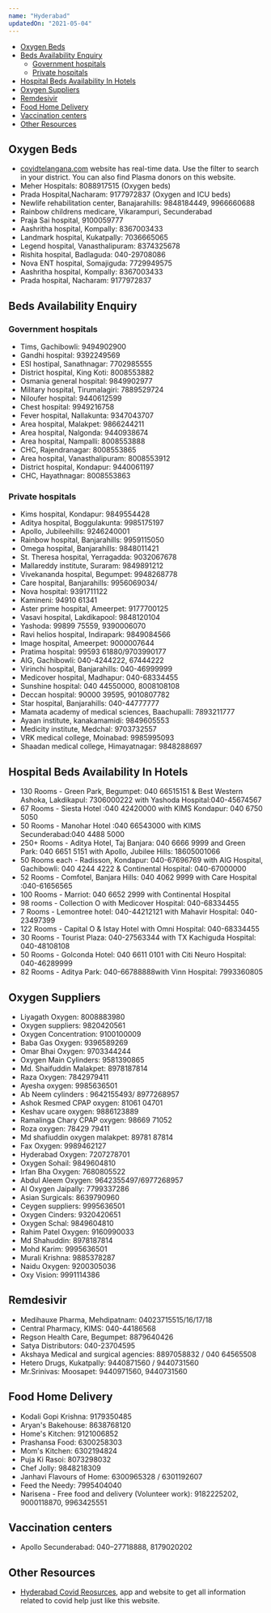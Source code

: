 ```yaml
---
name: "Hyderabad"
updatedOn: "2021-05-04"
---
```


- [Oxygen Beds](#oxygen-beds)
- [Beds Availability Enquiry](#beds-availability-enquiry)
  - [Government hospitals](#government-hospitals)
  - [Private hospitals](#private-hospitals)
- [Hospital Beds Availability In Hotels](#hospital-beds-availability-in-hotels)
- [Oxygen Suppliers](#oxygen-suppliers)
- [Remdesivir](#remdesivir)
- [Food Home Delivery](#food-home-delivery)
- [Vaccination centers](#vaccination-centers)
- [Other Resources](#other-resources)

## Oxygen Beds

- [covidtelangana.com](https://covidtelangana.com/) website has real-time data. Use the filter to search in your district. You can also find Plasma donors on this website.
- Meher Hospitals: 8088917515 (Oxygen beds)
- Prada Hospital,Nacharam: 9177972837 (Oxygen and ICU beds)
- Newlife rehabilitation center, Banajarahills: 9848184449, 9966660688
- Rainbow childrens medicare, Vikarampuri, Secunderabad
- Praja Sai hospital, 9100059777
- Aashritha hospital, Kompally: 8367003433
- Landmark hospital, Kukatpally: 7036665065
- Legend hospital, Vanasthalipuram: 8374325678
- Rishita hospital, Badlaguda: 040-29708086
- Nova ENT hospital, Somajiguda: 7729949575
- Aashritha hospital, Kompally: 8367003433
- Prada hospital, Nacharam: 9177972837

## Beds Availability Enquiry

### Government hospitals

- Tims, Gachibowli: 9494902900
- Gandhi hospital: 9392249569
- ESI hostipal, Sanathnagar: 7702985555
- District hospital, King Koti: 8008553882
- Osmania general hospital: 9849902977
- Military hospital, Tirumalagiri: 7889529724
- Niloufer hospital: 9440612599
- Chest hospital: 9949216758
- Fever hospital, Nallakunta: 9347043707
- Area hospital, Malakpet: 9866244211
- Area hospital, Nalgonda: 9440938674
- Area hospital, Nampalli: 8008553888
- CHC, Rajendranagar: 8008553865
- Area hospital, Vanasthalipuram: 8008553912
- District hospital, Kondapur: 9440061197
- CHC, Hayathnagar: 8008553863

### Private hospitals

- Kims hospital, Kondapur: 9849554428
- Aditya hospital, Boggulakunta: 9985175197
- Apollo, Jubileehills: 9246240001
- Rainbow hospital, Banjarahills: 9959115050
- Omega hospital, Banjarahills: 9848011421
- St. Theresa hospital, Yerragadda: 9032067678
- Mallareddy institute, Suraram: 9849891212
- Vivekananda hospital, Begumpet: 9948268778
- Care hospital, Banjarahills: 9956069034/
- Nova hospital: 9391711122
- Kamineni: 94910 61341
- Aster prime hospital, Ameerpet: 9177700125
- Vasavi hospital, Lakdikapool: 9848120104
- Yashoda: 99899 75559, 9390006070
- Ravi helios hospital, Indirapark: 9849084566
- Image hospital, Ameerpet: 9000007644
- Pratima hospital: 99593 61880/9703990177
- AIG, Gachibowli: 040-4244222, 67444222
- Virinchi hospital, Banjarahills: 040-46999999
- Medicover hospital, Madhapur: 040-68334455
- Sunshine hospital: 040 44550000, 8008108108
- Deccan hospital: 90000 39595, 9010807782
- Star hospital, Banjarahills: 040-44777777
- Mamata academy of medical sciences, Baachupalli: 7893211777
- Ayaan institute, kanakamamidi: 9849605553
- Medicity institute, Medchal: 9703732557
- VRK medical college, Moinabad: 9985995093
- Shaadan medical college, Himayatnagar: 9848288697

## Hospital Beds Availability In Hotels

- 130 Rooms - Green Park, Begumpet: 040 66515151 & Best Western Ashoka, Lakdikapul: 7306000222 with Yashoda Hospital:040-45674567
- 67 Rooms - Siesta Hotel :040 42420000 with KIMS Kondapur: 040 6750 5050
- 50 Rooms - Manohar Hotel :040 66543000 with KIMS Secunderabad:040 4488 5000
- 250+ Rooms - Aditya Hotel, Taj Banjara: 040 6666 9999 and Green Park: 040 6651 5151 with Apollo, Jubilee Hills: 18605001066
- 50 Rooms each - Radisson, Kondapur: 040-67696769 with AIG Hospital, Gachibowli: 040 4244 4222 & Continental Hospital: 040-67000000
- 52 Rooms - Comfotel, Banjara Hills: 040 4062 9999 with Care Hospital :040-61656565
- 100 Rooms - Marriot: 040 6652 2999 with Continental Hospital
- 98 rooms - Collection O with Medicover Hospital: 040-68334455
- 7 Rooms - Lemontree hotel: 040-44212121 with Mahavir Hospital: 040-23497399
- 122 Rooms - Capital O & Istay Hotel with Omni Hospital: 040-68334455
- 30 Rooms - Tourist Plaza: 040-27563344 with TX Kachiguda Hospital: 040-48108108
- 50 Rooms - Golconda Hotel: 040 6611 0101 with Citi Neuro Hospital: 040-46289999
- 82 Rooms - Aditya Park: 040-66788888with Vinn Hospital: 7993360805

## Oxygen Suppliers

- Liyagath Oxygen: 8008883980
- Oxygen suppliers: 9820420561
- Oxygen Concentration: 9100100009
- Baba Gas Oxygen: 9396589269
- Omar Bhai Oxygen: 9703344244
- Oxygen Main Cylinders: 9581390865
- Md. Shaifuddin Malakpet: 8978187814
- Raza Oxygen: 7842979411
- Ayesha oxygen: 9985636501
- Ab Neem cylinders : 9642155493/ 8977268957
- Ashok Resmed CPAP oxygen: 81061 04701
- Keshav ucare oxygen: 9886123889
- Ramalinga Chary CPAP oxygen: 98669 71052
- Roza oxygen: 78429 79411
- Md shafiuddin oxygen malakpet: 89781 87814
- Fax Oxygen: 9989462127
- Hyderabad Oxygen: 7207278701
- Oxygen Sohail: 9849604810
- Irfan Bha Oxygen: 7680805522
- Abdul Aleem Oxygen: 9642355497/6977268957
- Al Oxygen Jaipally: 7799337286
- Asian Surgicals: 8639790960
- Ceygen suppliers: 9995636501
- Oxygen Cinders: 9320420651
- Oxygen Schal: 9849604810
- Rahim Patel Oxygen: 9160990033
- Md Shahuddin: 8978187814
- Mohd Karim: 9995636501
- Murali Krishna: 9885378287
- Naidu Oxygen: 9200305036
- Oxy Vision: 9991114386

## Remdesivir

- Medihauxe Pharma, Mehdipatnam: 04023715515/16/17/18
- Central Pharmacy, KIMS: 040-44186568
- Regson Health Care, Begumpet: 8879640426
- Satya Distributors: 040-23704595
- Akshaya Medical and surgical agencies: 8897058832 / 040 64565508
- Hetero Drugs, Kukatpally: 9440871560 / 9440731560
- Mr.Srinivas: Moosapet: 9440971560, 9440731560

## Food Home Delivery

- Kodali Gopi Krishna: 9179350485
- Aryan's Bakehouse: 8638768120
- Home's Kitchen: 9121006852
- Prashansa Food: 6300258303
- Mom's Kitchen: 6302194824
- Puja Ki Rasoi: 8073298032
- Chef Jolly: 9848218309
- Janhavi Flavours of Home: 6300965328 / 6301192607
- Feed the Needy: 7995404040
- Narisena - Free food and delivery (Volunteer work): 9182225202, 9000118870, 9963425551

## Vaccination centers

- Apollo Secunderabad: 040–27718888, 8179020202

## Other Resources

- [Hyderabad Covid Reosurces](https://hydcovidresources.com/), app and website to get all information related to covid help just like this website.

